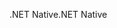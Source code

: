 <span data-ttu-id="e670c-101">.NET Native</span><span class="sxs-lookup"><span data-stu-id="e670c-101">.NET Native</span></span>
